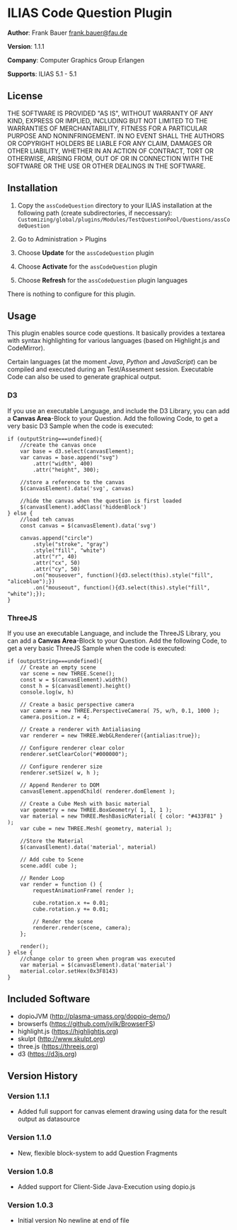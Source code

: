 # ILIAS Code Question Plugin

**Author**:   Frank Bauer <frank.bauer@fau.de>

**Version**:  1.1.1

**Company**:  Computer Graphics Group Erlangen

**Supports**: ILIAS 5.1 - 5.1

## License
THE SOFTWARE IS PROVIDED "AS IS", WITHOUT WARRANTY OF ANY KIND, EXPRESS OR
IMPLIED, INCLUDING BUT NOT LIMITED TO THE WARRANTIES OF MERCHANTABILITY,
FITNESS FOR A PARTICULAR PURPOSE AND NONINFRINGEMENT. IN NO EVENT SHALL THE
AUTHORS OR COPYRIGHT HOLDERS BE LIABLE FOR ANY CLAIM, DAMAGES OR OTHER
LIABILITY, WHETHER IN AN ACTION OF CONTRACT, TORT OR OTHERWISE, ARISING FROM,
OUT OF OR IN CONNECTION WITH THE SOFTWARE OR THE USE OR OTHER DEALINGS IN
THE SOFTWARE.

## Installation
1. Copy the `assCodeQuestion` directory to your ILIAS installation at the following path 
(create subdirectories, if neccessary):
`Customizing/global/plugins/Modules/TestQuestionPool/Questions/assCodeQuestion`

2. Go to Administration > Plugins

3. Choose **Update** for the `assCodeQuestion` plugin
4. Choose **Activate** for the `assCodeQuestion` plugin
5. Choose **Refresh** for the `assCodeQuestion` plugin languages

There is nothing to configure for this plugin.

## Usage
This plugin enables source code questions. It basically provides a textarea with syntax 
highlighting for various languages (based on Highlight.js and CodeMirror).

Certain languages (at the moment *Java*, *Python* and *JavaScript*) can be compiled and 
executed during an Test/Assesment session. Executable Code can also be used to generate
graphical output.
### D3
If you use an executable Language, and include the D3 Library, you can add a **Canvas Area**-Block to your Question.
Add the following Code, to get a very basic D3 Sample when the code is executed:


    if (outputString===undefined){
        //create the canvas once
        var base = d3.select(canvasElement);
        var canvas = base.append("svg")
            .attr("width", 400)
            .attr("height", 300);
        
        //store a reference to the canvas
        $(canvasElement).data('svg', canvas)

        //hide the canvas when the question is first loaded
        $(canvasElement).addClass('hiddenBlock')
    } else {
        //load teh canvas
        const canvas = $(canvasElement).data('svg')        

        canvas.append("circle")
            .style("stroke", "gray")
            .style("fill", "white")
            .attr("r", 40)
            .attr("cx", 50)
            .attr("cy", 50)
            .on("mouseover", function(){d3.select(this).style("fill", "aliceblue");})
            .on("mouseout", function(){d3.select(this).style("fill", "white");});
    }

### ThreeJS
If you use an executable Language, and include the ThreeJS Library, you can add a **Canvas Area**-Block to your Question.
Add the following Code, to get a very basic ThreeJS Sample when the code is executed:


    if (outputString===undefined){
        // Create an empty scene
        var scene = new THREE.Scene();
        const w = $(canvasElement).width()
        const h = $(canvasElement).height()
        console.log(w, h)

        // Create a basic perspective camera
        var camera = new THREE.PerspectiveCamera( 75, w/h, 0.1, 1000 );
        camera.position.z = 4;

        // Create a renderer with Antialiasing
        var renderer = new THREE.WebGLRenderer({antialias:true});

        // Configure renderer clear color
        renderer.setClearColor("#000000");

        // Configure renderer size
        renderer.setSize( w, h );

        // Append Renderer to DOM
        canvasElement.appendChild( renderer.domElement );

        // Create a Cube Mesh with basic material
        var geometry = new THREE.BoxGeometry( 1, 1, 1 );
        var material = new THREE.MeshBasicMaterial( { color: "#433F81" } );
        var cube = new THREE.Mesh( geometry, material );
        
        //Store the Material
        $(canvasElement).data('material', material)

        // Add cube to Scene
        scene.add( cube );

        // Render Loop
        var render = function () {
            requestAnimationFrame( render );

            cube.rotation.x += 0.01;
            cube.rotation.y += 0.01;

            // Render the scene
            renderer.render(scene, camera);
        };

        render();
    } else {
        //change color to green when program was executed
        var material = $(canvasElement).data('material')
        material.color.setHex(0x3F8143)
    }

## Included Software
* dopioJVM (http://plasma-umass.org/doppio-demo/)
* browserfs (https://github.com/jvilk/BrowserFS)
* highlight.js (https://highlightjs.org)
* skulpt (http://www.skulpt.org)
* three.js (https://threejs.org)
* d3 (https://d3js.org)


## Version History

### Version 1.1.1
* Added full support for canvas element drawing using data for the result output as datasource

### Version 1.1.0
* New, flexible block-system to add Question Fragments

### Version 1.0.8
* Added support for Client-Side Java-Execution using dopio.js

### Version 1.0.3
* Initial version
 No newline at end of file
